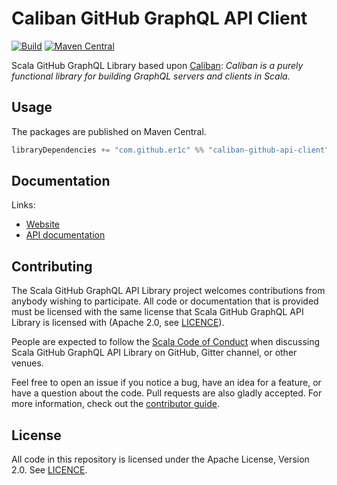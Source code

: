 # Caliban GitHub GraphQL API Client

[![Build](https://github.com/er1c/caliban-github-api-client/workflows/build/badge.svg?branch=main)](https://github.com/er1c/caliban-github-api-client/actions?query=branch%3Amain+workflow%3Abuild) [![Maven Central](https://maven-badges.herokuapp.com/maven-central/com.github.er1c/caliban-github-api-client_2.13/badge.svg)](https://maven-badges.herokuapp.com/maven-central/com.github.er1c/caliban-github-api-client_2.13)

Scala GitHub GraphQL Library based upon [Caliban](https://github.com/ghostdogpr/caliban): *Caliban is a purely functional library for building GraphQL servers and clients in Scala.*

## Usage

The packages are published on Maven Central.

```scala
libraryDependencies += "com.github.er1c" %% "caliban-github-api-client" % "<version>"
```

## Documentation

Links:

- [Website](https://er1c.github.io/caliban-github-api-client/)
- [API documentation](https://er1c.github.io/caliban-github-api-client/api/)

## Contributing

The Scala GitHub GraphQL API Library project welcomes contributions from anybody wishing to participate.  All code or documentation that is provided must be licensed with the same license that Scala GitHub GraphQL API Library is licensed with (Apache 2.0, see [LICENCE](./LICENSE.md)).

People are expected to follow the [Scala Code of Conduct](./CODE_OF_CONDUCT.md) when discussing Scala GitHub GraphQL API Library on GitHub, Gitter channel, or other venues.

Feel free to open an issue if you notice a bug, have an idea for a feature, or have a question about the code. Pull requests are also gladly accepted. For more information, check out the [contributor guide](./CONTRIBUTING.md).

## License

All code in this repository is licensed under the Apache License, Version 2.0.  See [LICENCE](./LICENSE.md).
